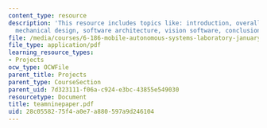 ```yaml
---
content_type: resource
description: 'This resource includes topics like: introduction, overall startegy,
  mechanical design, software architecture, vision software, conclusion, and suggestion.'
file: /media/courses/6-186-mobile-autonomous-systems-laboratory-january-iap-2005/28c0558275f4a0e7a880597a9d246104_teamninepaper.pdf
file_type: application/pdf
learning_resource_types:
- Projects
ocw_type: OCWFile
parent_title: Projects
parent_type: CourseSection
parent_uid: 7d323111-f06a-c924-e3bc-43855e549030
resourcetype: Document
title: teamninepaper.pdf
uid: 28c05582-75f4-a0e7-a880-597a9d246104
---
```

